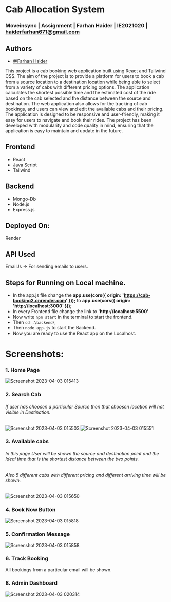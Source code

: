 
# Cab Allocation System
### Moveinsync |  Assignment | Farhan Haider | IE2021020 | haiderfarhan671@gmail.com
## Authors

- [@Farhan Haider](https://www.github.com/farhanhaider624)

This project is a cab booking web application built using React and Tailwind CSS. The aim of the project is to provide a platform for users to book a cab from a source location to a destination location while being able to select from a variety of cabs with different pricing options. The application calculates the shortest possible time and the estimated cost of the ride based on the cab selected and the distance between the source and destination. The web application also allows for the tracking of cab bookings, and users can view and edit the available cabs and their pricing. The application is designed to be responsive and user-friendly, making it easy for users to navigate and book their rides. The project has been developed with modularity and code quality in mind, ensuring that the application is easy to maintain and update in the future.

## Frontend
* React
* Java Script
* Tailwind

## Backend
* Mongo-Db
* Node.js
* Express.js

## Deployed On:
Render
## API Used
EmailJs -> For sending emails to users.

## Steps for Running on Local machine.
* In the app.js file change the **app.use(cors({ origin: 'https://cab-booking2.onrender.com' }));** to **app.use(cors({ origin: 'http://localhost:3000' }));**
* In every Frontend file change the link to **'http://localhost:5500'**
* Now write `npm start` in the terminal to start the frontend.
* Then `cd .\backend\`
* Then `node app.js` to start the Backend.
* Now you are ready to use the React app on the Localhost.

# Screenshots:
### 1. Home Page
![Screenshot 2023-04-03 015413](https://github.com/user-attachments/assets/289b6720-e0cb-4061-9f28-a5e974224d90)

### 2. Search Cab
###### If user has choosen a particular Source then that choosen location will not visible in Destination.
![Screenshot 2023-04-03 015503](https://github.com/user-attachments/assets/056330a5-4c49-47f4-b4d8-859cf3588512)
![Screenshot 2023-04-03 015551](https://github.com/user-attachments/assets/755433d8-3924-40f5-84d6-6e28a83c628f)


### 3. Available cabs
###### In this page User will be shown the source and destination point and the Ideal time that is the shortest distance between the two points.
###### Also 5 different cabs with different pricing and different arriving time will be shown.
![Screenshot 2023-04-03 015650](https://github.com/user-attachments/assets/652ce7b4-2759-4ee9-b7b3-dcd737836dee)


### 4. Book Now Button
![Screenshot 2023-04-03 015818](https://github.com/user-attachments/assets/68d6cad7-6d0a-47cc-a222-329c97d52138)

### 5. Confirmation Message
![Screenshot 2023-04-03 015858](https://github.com/user-attachments/assets/ec1a65c8-5ac1-40df-8f19-3ef8384d5e57)



### 6. Track Booking
All bookings from a particular email will be shown.

### 8. Admin Dashboard
![Screenshot 2023-04-03 020314](https://github.com/user-attachments/assets/d310c28d-e965-4155-9949-f320045aa2df)



